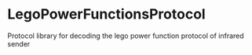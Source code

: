 # LegoPowerFunctionsProtocol
Protocol library for decoding the lego power function protocol of infrared sender

